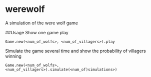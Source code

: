 # werewolf
A simulation of the were wolf game

##Usage
Show one game play
```
Game.new(<num_of_wolfs>, <num_of_villagers>).play
```
Simulate the game several time and show the probability of villagers winning
```
Game.new(<num_of_wolfs>, <num_of_villagers>).simulate(<num_of)simulations>)
```
